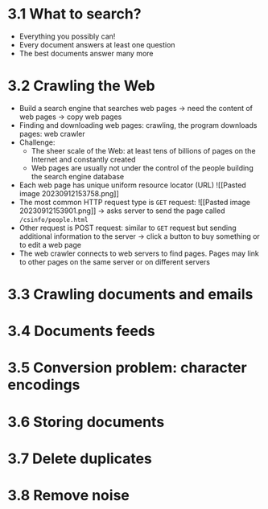 # 3.1 What to search?
- Everything you possibly can!
- Every document answers at least one question
- The best documents answer many more
# 3.2 Crawling the Web
- Build a search engine that searches web pages $\rightarrow$ need the content of web pages $\rightarrow$ copy web pages 
- Finding and downloading web pages: crawling, the program downloads pages: web crawler
- Challenge:
	- The sheer scale of the Web: at least tens of billions of pages on the Internet and constantly created
	- Web pages are usually not under the control of the people building the search engine database
- Each web page has unique uniform resource locator (URL) ![[Pasted image 20230912153758.png]]
- The most common HTTP request type is `GET` request: ![[Pasted image 20230912153901.png]]
  $\rightarrow$ asks server to send the page called `/csinfo/people.html`
- Other request is POST request: similar to `GET` request but sending additional information to the server $\rightarrow$ click a button to buy something or to edit a web page
- The web crawler connects to web servers to find pages. Pages may link to other pages on the same server or on different servers
# 3.3 Crawling documents and emails
# 3.4 Documents feeds
# 3.5 Conversion problem: character encodings
# 3.6 Storing documents
# 3.7 Delete duplicates
# 3.8 Remove noise
